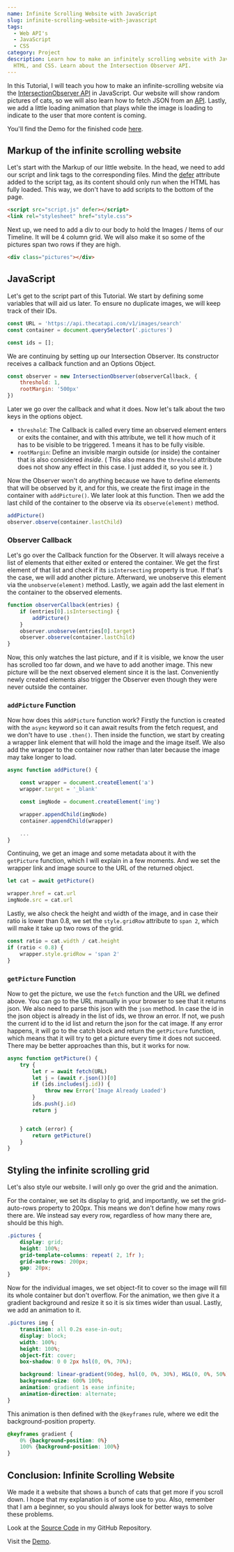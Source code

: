 ```yaml
---
name: Infinite Scrolling Website with JavaScript
slug: infinite-scrolling-website-with-javascript
tags:
  - Web API's
  - JavaScript
  - CSS
category: Project
description: Learn how to make an infinitely scrolling website with JavaScript,
  HTML, and CSS. Learn about the Intersection Observer API.
---
```


In this Tutorial, I will teach you how to make an infinite-scrolling website via the [IntersectionObserver API](https://developer.mozilla.org/en-US/docs/Web/API/Intersection_Observer_API) in JavaScript. Our website will show random pictures of cats, so we will also learn how to fetch JSON from an [API](https://thecatapi.com/). Lastly, we add a little loading animation that plays while the image is loading to indicate to the user that more content is coming.

You'll find the Demo for the finished code [here](https://demos.maximmaeder.com/d/infinite-scrolling-website-with-javascript/).

## Markup of the infinite scrolling website

Let's start with the Markup of our little website. In the head, we need to add our script and link tags to the corresponding files. Mind the [defer](https://developer.mozilla.org/en-US/docs/Web/HTML/Element/script#attr-defer) attribute added to the script tag, as its content should only run when the HTML has fully loaded. This way, we don't have to add scripts to the bottom of the page.

```html
<script src="script.js" defer></script>
<link rel="stylesheet" href="style.css">
```

Next up, we need to add a div to our body to hold the Images / Items of our Timeline. It will be 4 column grid. We will also make it so some of the pictures span two rows if they are high.

```html
<div class="pictures"></div>
```

## JavaScript

Let's get to the script part of this Tutorial. We start by defining some variables that will aid us later. To ensure no duplicate images, we will keep track of their IDs.

```js
const URL = 'https://api.thecatapi.com/v1/images/search'
const container = document.querySelector('.pictures')

const ids = [];
```

We are continuing by setting up our Intersection Observer. Its constructor receives a callback function and an Options Object.

```js
const observer = new IntersectionObserver(observerCallback, {
    threshold: 1,
    rootMargin: '500px'
})
```

Later we go over the callback and what it does. Now let's talk about the two keys in the options object.

- `threshold`: The Callback is called every time an observed element enters or exits the container, and with this attribute, we tell it how much of it has to be visible to be triggered. 1 means it has to be fully visible.
- `rootMargin`: Define an invisible margin outside (or inside) the container that is also considered *inside*. ( This also means the `threshold` attribute does not show any effect in this case. I just added it, so you see it. )

Now the Observer won't do anything because we have to define elements that will be observed by it, and for this, we create the first image in the container with `addPicture()`. We later look at this function. Then we add the last child of the container to the observe via its `observe(element)` method.

```js
addPicture()
observer.observe(container.lastChild)
```

### Observer Callback

Let's go over the Callback function for the Observer. It will always receive a list of elements that either exited or entered the container. We get the first element of that list and check if its `isIntersecting` property is true. If that's the case, we will add another picture. Afterward, we unobserve this element via the `unobserve(element)` method. Lastly, we again add the last element in the container to the observed elements.

```js
function observerCallback(entries) {
    if (entries[0].isIntersecting) {
        addPicture()
    }
    observer.unobserve(entries[0].target)
    observer.observe(container.lastChild)
}
```

Now, this only watches the last picture, and if it is visible, we know the user has scrolled too far down, and we have to add another image. This new picture will be the next observed element since it is the last. Conveniently newly created elements also trigger the Observer even though they were never outside the container.

### `addPicture` Function

Now how does this `addPicture` function work? Firstly the function is created with the `async` keyword so it can await results from the fetch request, and we don't have to use `.then()`. Then inside the function, we start by creating a wrapper link element that will hold the image and the image itself. We also add the wrapper to the container now rather than later because the image may take longer to load.

```js
async function addPicture() {

    const wrapper = document.createElement('a')
    wrapper.target = '_blank'

    const imgNode = document.createElement('img')

    wrapper.appendChild(imgNode)
    container.appendChild(wrapper)

    ...
}
```

Continuing, we get an image and some metadata about it with the `getPicture` function, which I will explain in a few moments. And we set the wrapper link and image source to the URL of the returned object.

```js
let cat = await getPicture()

wrapper.href = cat.url
imgNode.src = cat.url
```

Lastly, we also check the height and width of the image, and in case their ratio is lower than 0.8, we set the `style.gridRow` attribute to `span 2`, which will make it take up two rows of the grid.

```js
const ratio = cat.width / cat.height
if (ratio < 0.8) {
    wrapper.style.gridRow = 'span 2'
}
```

### `getPicture` Function

Now to get the picture, we use the `fetch` function and the URL we defined above. You can go to the URL manually in your browser to see that it returns json. We also need to parse this json with the `json` method. In case the id in the json object is already in the list of ids, we throw an error. If not, we push the current id to the id list and return the json for the cat image. If any error happens, it will go to the catch block and return the `getPicture` function, which means that it will try to get a picture every time it does not succeed. There may be better approaches than this, but it works for now.

```js
async function getPicture() {
    try {
        let r = await fetch(URL)
        let j = (await r.json())[0]
        if (ids.includes(j.id)) {
            throw new Error('Image Already Loaded')
        }
        ids.push(j.id)
        return j


    } catch (error) {
        return getPicture()
    }
}
```

## Styling the infinite scrolling grid

Let's also style our website. I will only go over the grid and the animation.

For the container, we set its display to grid, and importantly, we set the grid-auto-rows property to 200px. This means we don't define how many rows there are. We instead say every row, regardless of how many there are, should be this high.

```CSS
.pictures {
    display: grid;
    height: 100%;
    grid-template-columns: repeat( 2, 1fr );
    grid-auto-rows: 200px;
    gap: 20px;
}
```

Now for the individual images, we set object-fit to cover so the image will fill its whole container but don't overflow. For the animation, we then give it a gradient background and resize it so it is six times wider than usual. Lastly, we add an animation to it.

```CSS
.pictures img {
    transition: all 0.2s ease-in-out;
    display: block;
    width: 100%;
    height: 100%;
    object-fit: cover;
    box-shadow: 0 0 2px hsl(0, 0%, 70%);

    background: linear-gradient(90deg, hsl(0, 0%, 30%), HSL(0, 0%, 50%), HSL(0, 0%, 30%));
    background-size: 600% 100%;
    animation: gradient 1s ease infinite;
    animation-direction: alternate;
}
```

This animation is then defined with the `@keyframes` rule, where we edit the background-position property.

```CSS
@keyframes gradient {
    0% {background-position: 0%}
    100% {background-position: 100%}
}
```

## Conclusion: Infinite Scrolling Website

We made it a website that shows a bunch of cats that get more if you scroll down. I hope that my explanation is of some use to you. Also, remember that I am a beginner, so you should always look for better ways to solve these problems.

Look at the [Source Code](https://github.com/Maximinodotpy/articles) in my GitHub Repository.

Visit the [Demo](https://demos.maximmaeder.com/d/infinite-scrolling-website-with-javascript/index.html).